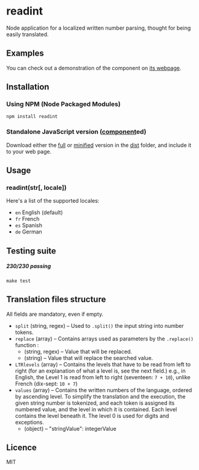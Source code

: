 readint
=======

Node application for a localized written number parsing, thought for being easily translated.

Examples
--------

You can check out a demonstration of the component on [its webpage](http://nmussy.github.io/readint/).

Installation
------------

### Using NPM (Node Packaged Modules)

	npm install readint

### Standalone JavaScript version ([component](https://github.com/component/component)ed)

Download either the [full](dist/readint.js) or [minified](dist/readint.min.js) version in the [dist](https://github.com/nmussy/readint/tree/master/dist) folder, and include it to your web page.

Usage
-----

### readint(str[, locale])

Here's a list of the supported locales:

* `en` English (default)
* `fr` French
* `es` Spanish
* `de` German

Testing suite
-------------

##### 230/230 passing

    make test

Translation files structure
---------------------------

All fields are mandatory, even if empty.

* `split` (string, regex) – Used to `.split()` the input string into number tokens.
* `replace` (array) – Contains arrays used as parameters by the `.replace()` function :
    * (string, regex) – Value that will be replaced.
    * (string) – Value that will replace the searched value.
* `LTRlevels` (array) – Contains the levels that have to be read from left to right (for an explanation of what a level is, see the next field.) 
    e.g., in English, the Level 1 is read from left to right (seventeen: `7 + 10`), unlike French (dix-sept: `10 + 7`)
* `values` (array) – Contains the written numbers of the language, ordered by ascending level. To simplify the translation and the execution, the given string number is tokenized, and each token is assigned its numbered value, and the level in which it is contained. Each level contains the level beneath it. The level 0 is used for digits and exceptions.
    * (object) – "stringValue": integerValue

Licence
-------

MIT